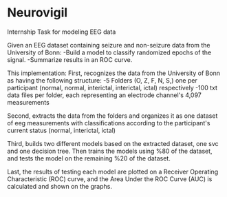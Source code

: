 # Neurovigil
Internship Task for modeling EEG data

Given an EEG dataset containing seizure and non-seizure data from the University of Bonn: 
-Build a model to classify randomized epochs of the signal.
-Summarize results in an ROC curve.

This implementation:
First, recognizes the data from the University of Bonn as having the following structure:
-5 Folders (O, Z, F, N, S,) one per participant (normal, normal, interictal, interictal, ictal) respectively
-100 txt data files per folder, each representing an electrode channel's 4,097 measurements

Second, extracts the data from the folders and organizes it as one dataset of eeg measurements with 
classifications according to the participant's current status (normal, interictal, ictal)

Third, builds two different models based on the extracted dataset, one svc and one decision tree. Then trains
the models using %80 of the dataset, and tests the model on the remaining %20 of the dataset.

Last, the results of testing each model are plotted on a Receiver Operating Characteristic (ROC) curve, and the 
Area Under the ROC Curve (AUC) is calculated and shown on the graphs.
